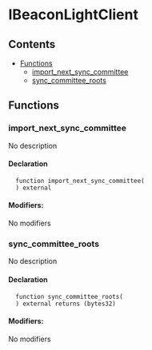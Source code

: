 # IBeaconLightClient





## Contents
<!-- START doctoc generated TOC please keep comment here to allow auto update -->
<!-- DON'T EDIT THIS SECTION, INSTEAD RE-RUN doctoc TO UPDATE -->

- [Functions](#functions)
  - [import_next_sync_committee](#import_next_sync_committee)
  - [sync_committee_roots](#sync_committee_roots)

<!-- END doctoc generated TOC please keep comment here to allow auto update -->




## Functions

### import_next_sync_committee
No description


#### Declaration
```solidity
  function import_next_sync_committee(
  ) external
```

#### Modifiers:
No modifiers



### sync_committee_roots
No description


#### Declaration
```solidity
  function sync_committee_roots(
  ) external returns (bytes32)
```

#### Modifiers:
No modifiers





